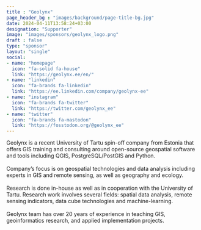 ```yaml
---
title : "Geolynx"
page_header_bg : "images/background/page-title-bg.jpg"
date: 2024-04-11T13:58:24+03:00
designation: "Supporter"
image: "images/sponsors/geolynx_logo.png"
draft : false
type: "sponsor"
layout: "single"
social:
- name: "homepage"
  icon: "fa-solid fa-house"
  link: "https://geolynx.ee/en/"
- name: "linkedin"
  icon: "fa-brands fa-linkedin"
  link: "https://ee.linkedin.com/company/geolynx-ee"
- name: "instagram"
  icon: "fa-brands fa-twitter"
  link: "https://twitter.com/geolynx_ee"
- name: "twitter"
  icon: "fa-brands fa-mastodon"
  link: "https://fosstodon.org/@geolynx_ee"
---
```

Geolynx is a recent University of Tartu spin-off company from Estonia that
offers GIS training and consulting around open-source geospatial software and
tools including QGIS, PostgreSQL/PostGIS and Python. <br><br>
Company’s focus is on geospatial technologies and data analysis including
experts in GIS and remote sensing, as well as geography and ecology.<br><br>
Research is done in-house as well as in cooperation with the University of Tartu.
Research work involves several fields: spatial data analysis, remote sensing
indicators, data cube technologies and machine-learning.<br><br>
Geolynx team has over 20 years of experience in teaching GIS, geoinformatics
research, and applied implementation projects.
